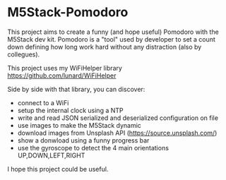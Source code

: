 # M5Stack-Pomodoro
This project aims to create a funny (and hope useful) Pomodoro with the M5Stack dev kit.
Pomodoro is a "tool" used by developer to set a count down defining how long work hard without any distraction (also by collegues).

This project uses my WiFiHelper library https://github.com/lunard/WiFiHelper

Side by side with that library, you can discover:
- connect to a WiFi
- setup the internal clock using a NTP
- write and read JSON serialized and deserialized configuration on file 
- use images to make the M5Stack dynamic
- download images from Unsplash API (https://source.unsplash.com/) 
- show a donwload using a funny progress bar
- use the gyroscope to detect the 4 main orientations UP,DOWN,LEFT,RIGHT

I hope this project could be useful.
